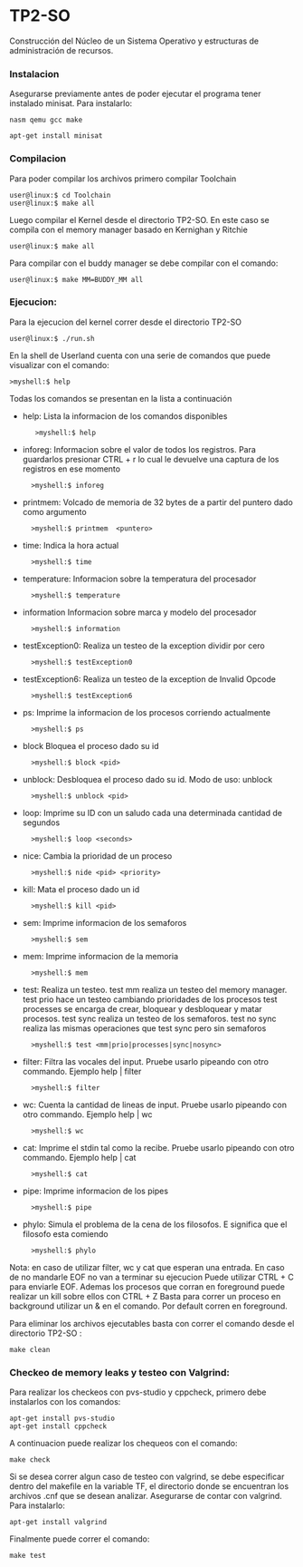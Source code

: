 # TP2-SO
Construcción del Núcleo de un Sistema Operativo y estructuras de administración de recursos.

### Instalacion

Asegurarse previamente antes de poder ejecutar el programa tener instalado minisat. Para instalarlo:
    
    nasm qemu gcc make

    apt-get install minisat

### Compilacion

Para poder compilar los archivos primero compilar Toolchain

    user@linux:$ cd Toolchain
    user@linux:$ make all

Luego compilar el Kernel desde el directorio TP2-SO. En este caso se compila con el memory manager basado en Kernighan y Ritchie

    user@linux:$ make all

Para compilar con el buddy manager se debe compilar con el comando:

    user@linux:$ make MM=BUDDY_MM all


### Ejecucion:

Para la ejecucion del kernel correr desde el directorio TP2-SO

    user@linux:$ ./run.sh

En la shell de Userland cuenta con una serie de comandos que puede visualizar con el comando:

    >myshell:$ help

Todas los comandos se presentan en la lista a continuación


* help: Lista la informacion de los comandos disponibles
    	 
         >myshell:$ help    
    
* inforeg: Informacion sobre el valor de todos los registros. Para guardarlos presionar CTRL + r lo cual le devuelve una captura de los registros en ese momento

        >myshell:$ inforeg     

* printmem: Volcado de memoria de 32 bytes de a partir del puntero dado como argumento

        >myshell:$ printmem  <puntero>  

* time: Indica la hora actual

        >myshell:$ time     

* temperature: Informacion sobre la temperatura del procesador

        >myshell:$ temperature   

* information Informacion sobre marca y modelo del procesador

        >myshell:$ information     

* testException0: Realiza un testeo de la exception dividir por cero

        >myshell:$ testException0     

* testException6: Realiza un testeo de la exception de Invalid Opcode

        >myshell:$ testException6  

* ps: Imprime la informacion de los procesos corriendo actualmente

        >myshell:$ ps

* block Bloquea el proceso dado su id

        >myshell:$ block <pid>

* unblock: Desbloquea el proceso dado su id. Modo de uso: unblock <PID>

        >myshell:$ unblock <pid>

* loop: Imprime su ID con un saludo cada una determinada cantidad de segundos

        >myshell:$ loop <seconds>

* nice: Cambia la prioridad de un proceso

        >myshell:$ nide <pid> <priority>

* kill:  Mata el proceso dado un id

        >myshell:$ kill <pid>

* sem: Imprime informacion de los semaforos

        >myshell:$ sem


* mem: Imprime informacion de la memoria

        >myshell:$ mem

* test: Realiza un testeo. test mm realiza un testeo del memory manager. test prio hace un testeo cambiando prioridades de los procesos
test processes se encarga de crear, bloquear y desbloquear y matar procesos. test sync realiza un testeo de los semaforos. test no sync
realiza las mismas operaciones que test sync pero sin semaforos

        >myshell:$ test <mm|prio|processes|sync|nosync>

* filter: Filtra las vocales del input. Pruebe usarlo pipeando con otro commando. Ejemplo help | filter

        >myshell:$ filter 

* wc: Cuenta la cantidad de lineas de input. Pruebe usarlo pipeando con otro commando. Ejemplo help | wc

        >myshell:$ wc

* cat: Imprime el stdin tal como la recibe. Pruebe usarlo pipeando con otro commando. Ejemplo help | cat

        >myshell:$ cat

* pipe: Imprime informacion de los pipes

        >myshell:$ pipe

* phylo: Simula el problema de la cena de los filosofos. E significa que el filosofo esta comiendo

        >myshell:$ phylo

Nota: en caso de utilizar filter, wc y cat que esperan una entrada. En caso de no mandarle EOF no van a terminar su ejecucion
Puede utilizar CTRL + C para enviarle EOF. Ademas los procesos que corran en foreground puede realizar un kill sobre ellos con CTRL + Z
Basta para correr un proceso en background utilizar un & en el comando. Por default corren en foreground.
    
Para eliminar los archivos ejecutables basta con correr el comando desde el directorio TP2-SO :

    make clean

### Checkeo de memory leaks y testeo con Valgrind:

Para realizar los checkeos con pvs-studio y cppcheck, primero debe instalarlos con los comandos:

    apt-get install pvs-studio
    apt-get install cppcheck

A continuacion puede realizar los chequeos con el comando:

    make check

Si se desea correr algun caso de testeo con valgrind, se debe especificar dentro del makefile en la variable TF, el directorio donde se encuentran los archivos .cnf que se desean analizar. Asegurarse de contar con valgrind. Para instalarlo:

    apt-get install valgrind

Finalmente puede correr el comando:

    make test